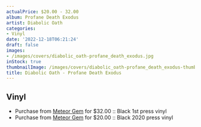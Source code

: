 ```yaml
---
actualPrice: $20.00 - 32.00
album: Profane Death Exodus
artist: Diabolic Oath
categories:
- Vinyl
date: '2022-12-18T06:21:24'
draft: false
images:
- /images/covers/diabolic_oath-profane_death_exodus.jpg
inStock: true
thumbnailImage: /images/covers/diabolic_oath-profane_death_exodus-thumb.jpg
title: Diabolic Oath - Profane Death Exodus
---
```


## Vinyl
* Purchase from [Meteor Gem](https://meteor-gem.com/products/diabolic-oath-profane-death-exodus) for $32.00 :: Black 1st press vinyl
* Purchase from [Meteor Gem](https://meteor-gem.com/products/diabolic-oath-profane-death-exodus-lp) for $20.00 :: Black 2020 press vinyl
